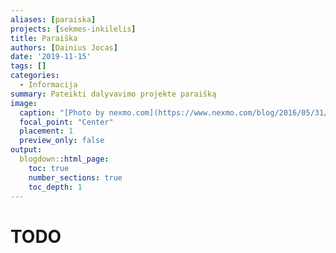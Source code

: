 ```yaml
---
aliases: [paraiska]
projects: [sekmes-inkilelis]
title: Paraiška
authors: [Dainius Jocas]
date: '2019-11-15'
tags: []
categories:
  - Informacija
summary: Pateikti dalyvavimo projekte paraišką
image:
  caption: "[Photo by nexmo.com](https://www.nexmo.com/blog/2016/05/31/building-sms-google-sheets-application-aws-lambda-dr)"
  focal_point: "Center"
  placement: 1
  preview_only: false
output:
  blogdown::html_page:
    toc: true
    number_sections: true
    toc_depth: 1
---
```


# TODO
